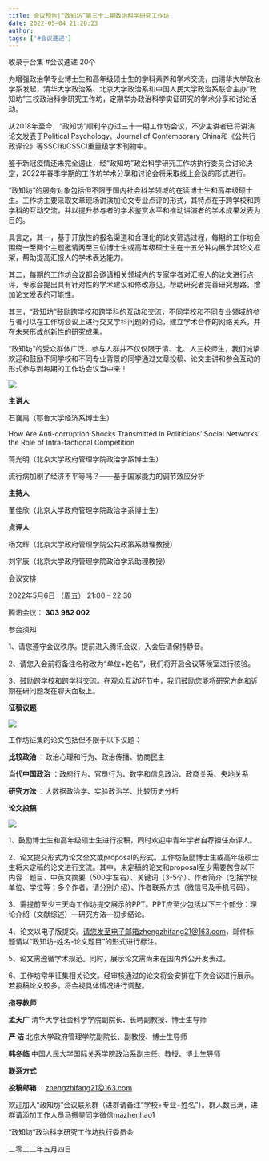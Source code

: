 ```yaml
---
title: 会议预告|“政知坊”第三十二期政治科学研究工作坊
date: 2022-05-04 21:20:23
author: 
tags: ['#会议速递']
---
```



收录于合集 #会议速递 20个

为增强政治学专业博士生和高年级硕士生的学科素养和学术交流，由清华大学政治学系发起，清华大学政治系、北京大学政治系和中国人民大学政治系联合主办“政知坊”三校政治科学研究工作坊，定期举办政治科学实证研究的学术分享和讨论活动。

从2018年至今，“政知坊”顺利举办过三十一期工作坊会议，不少主讲者已将讲演论文发表于Political Psychology、Journal of
Contemporary China和《公共行政评论》等SSCI和CSSCI重量级学术刊物中。

鉴于新冠疫情还未完全遏止，经“政知坊”政治科学研究工作坊执行委员会讨论决定，2022年春季学期的工作坊学术分享和讨论会将采取线上会议的形式进行。

“政知坊”的服务对象包括但不限于国内社会科学领域的在读博士生和高年级硕士生。工作坊主要采取文章现场讲演加论文专业点评的形式，其特点在于跨学校和跨学科的互动交流，并以提升参与者的学术鉴赏水平和推动讲演者的学术成果发表为目的。

具言之，其一，基于开放性的报名渠道和合理化的论文筛选过程，每期的工作坊会围绕一至两个主题邀请两至三位博士生或高年级硕士生在十五分钟内展示其论文框架，帮助提高汇报人的学术表达能力。

其二，每期的工作坊会议都会邀请相关领域内的专家学者对汇报人的论文进行点评，专家会提出具有针对性的学术建议和修改意见，帮助研究者完善研究思路，增加论文发表的可能性。

其三，“政知坊”鼓励跨学校和跨学科的互动和交流，不同学校和不同专业领域的参与者可以在工作坊会议上进行交叉学科问题的讨论，建立学术合作的网络关系，并在未来形成创新性的研究成果。

“政知坊”的受众群体广泛，参与人群并不仅仅限于清、北、人三校师生，我们诚挚欢迎和鼓励不同学校和不同专业背景的同学通过文章投稿、论文主讲和参会互动的形式参与到每期的工作坊会议当中来！

  

![](/images/1/2.png)

  

  

 **主讲人**

石襄禺（耶鲁大学经济系博士生）  

How Are Anti-corruption Shocks Transmitted in Politicians’ Social Networks:
the Role of Intra-factional Competition

蒋光明（北京大学政府管理学院政治学系博士生）

流行病加剧了经济不平等吗？——基于国家能力的调节效应分析

  

  

 **主持人**

董佳欣（北京大学政府管理学院政治学系博士生）

  

  

 **点评人**

杨文辉（北京大学政府管理学院公共政策系助理教授）

刘宇辰（北京大学政府管理学院政治学系助理教授）

  

会议安排

2022年5月6日 （周五） 21:00 – 22:30  

腾讯会议： **303 982 002**

  

参会须知

1、请您遵守会议秩序。提前进入腾讯会议，入会后请保持静音。

2、请您入会前将备注名称改为“单位+姓名”，我们将开启会议等候室进行核验。

3、鼓励跨学校和跨学科交流。在观众互动环节中，我们鼓励您能将研究方向和近期在研问题发在聊天面板上。

  

 **征稿议题**

![](/images/1/3.gif)

工作坊征集的论文包括但不限于以下议题：

 **比较政治** ：政治心理和行为、政治传播、协商民主

 **当代中国政治** ：政府行为、官员行为、数字和信息政治、政商关系、央地关系

 **研究方法** ：大数据政治学、实验政治学、比较历史分析

  

 **论文投稿**

![](/images/1/4.gif)

1、鼓励博士生和高年级硕士生进行投稿，同时欢迎中青年学者自荐担任点评人。

2、论文提交形式为论文全文或proposal的形式。工作坊鼓励博士生或高年级硕士生将未定稿的论文进行交流。其中，未定稿的论文和proposal至少需要包含以下内容：题目、中英文摘要（500字左右）、关键词（3-5个）、作者简介（包括学校单位、学位等；多个作者，请分别介绍）、作者联系方式（微信号及手机号码）。

3、需提前至少三天向工作坊提交展示的PPT。PPT应至少包括以下三个部分：理论介绍（文献综述）—研究方法—初步结论。

4、论文以电子版提交。请您发至电子邮箱zhengzhifang21@163.com，邮件标题请以“政知坊-姓名-论文题目”的形式进行标注。

5、论文需遵循学术规范。同时，展示论文需尚未在国内外公开发表过。

6、工作坊常年征集相关论文。经审核通过的论文将会安排在下次会议进行展示。若投稿论文较多，将会视具体情况进行调整。

  

 **指导教师**

 **孟天广** 清华大学社会科学学院副院长、长聘副教授、博士生导师  

 **严 洁** 北京大学政府管理学院副院长、副教授、博士生导师

 **韩冬临** 中国人民大学国际关系学院政治系副主任、教授、博士生导师

 **联系方式**

 **投稿邮箱** ：zhengzhifang21@163.com

欢迎加入“政知坊”会议联系群（进群请备注“学校+专业+姓名”）。群人数已满，进群请添加工作人员马振昊同学微信mazhenhao1

  

  

  

“政知坊”政治科学研究工作坊执行委员会

二零二二年五月四日

  

  

